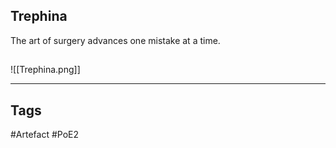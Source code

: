 ## Trephina
The art of surgery advances one mistake at a time.
##
![[Trephina.png]]

---
## Tags
#Artefact
#PoE2
